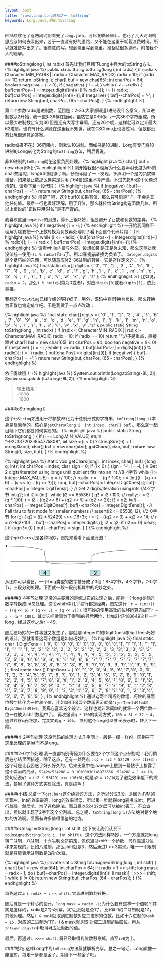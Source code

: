 ```yaml
---
layout: post
title: "java.lang.Long详解之一：toString"
keywords: Long,Java,详解,toString
---
```


陆陆续续花了近两周时间看完了`Long.java`，可以说收获颇丰。也花了几天时间构思应该如何去写出来，苦于一直没有好的思路，又不能在这里干耗着浪费时间。所以就准备写出来了。很随意的写，想到哪里写到哪里。准备贴很多源码，附加我个人的理解。

####toString(long i, int radix)
首先让我们目睹下Long中强大的toString方法。
{% highlight java %}
public static String toString(long i, int radix) {
  if (radix < Character.MIN_RADIX || radix > Character.MAX_RADIX)
      radix = 10;
  if (radix == 10)
      return toString(i);
  char[] buf = new char[65];
  int charPos = 64;
  boolean negative = (i < 0);
  if (!negative) {
    i = -i;
  }
  while (i <= -radix) {
    buf[charPos--] = Integer.digits[(int)(-(i % radix))];
    i = i / radix;
  }
  buf[charPos] = Integer.digits[(int)(-i)];
  if (negative) { 
    buf[--charPos] = '-';
  }
  return new String(buf, charPos, (65 - charPos));
}
{% endhighlight %}

第二个参数radix是进制数，范围是：2-36.大家都知道1进制没什么意义，所以进制数从2开始，我一直对36存在疑问，虽然它是0-9和a-z一共36个字符组成，所以最大进制数定义为36.但是还有大写字母啊，还有26个呢，这样就可以定义最大62进制。也许有什么渊源在这里我不知道，我在OSChina上也发过问，但是都没有让我很满意的答案。

radix如果不在2-36范围内，则默认10进制。而如果是10进制，Long有专门将10进制的Long转化为String的`toString`方法，稍后再说。

非10进制的`toString`就在这里负责处理。
{% highlight java %}
char[] buf = new char[65];
{% endhighlight %}
刚开始我很不理解为什么要声明长度为65的char数组呢，long64位就够了啊。仔细琢磨了一下发现，多声明一个是为负数做准备，如果是正数那么确实是只用了64位(这里不算严谨，不过先把65这个问题说清楚)。请看下面一段代码：
{% highlight java %}
if (negative) { 
  buf[--charPos] = '-';
 }
return new String(buf, charPos, (65 - charPos));
{% endhighlight %}
清楚了吧，这个buf[0]如果有值，那么只可能是"-"，不会是其他任何值。最后一行也很好理解，用了几位，那么就传给String构造函数几位。所以上面说的"正数只用64位"是不严谨的。

我喜欢这里`negative`的用法，算不上很巧妙，但是避开了正数和负数的差异。
{% highlight java %}
if (!negative) {
  i = -i;
}
{% endhighlight %}
一开始我同样不理解为啥要把一个正数转换为负数再处理呢？看下面这个代码片段：
{% highlight java %}
while (i <= -radix) {
  buf[charPos--] = Integer.digits[(int)(-(i % radix))];
  i = i / radix;
}
buf[charPos] = Integer.digits[(int)(-i)];
{% endhighlight %}
请看while内部与外部，设想如果i是正是负未知，那么这两处就没法统一使用`-(i % radix)`和`-i`了。所以将i提前转换为负值了。
`Integer.digits`是个挺巧妙的东西，可以随意应付2-36进制的转换。它是这样定义的：
{% highlight java  %}
final static char[] digits = {
  '0' , '1' , '2' , '3' , '4' , '5' ,
  '6' , '7' , '8' , '9' , 'a' , 'b' ,
  'c' , 'd' , 'e' , 'f' , 'g' , 'h' ,
  'i' , 'j' , 'k' , 'l' , 'm' , 'n' ,
  'o' , 'p' , 'q' , 'r' , 's' , 't' ,
  'u' , 'v' , 'w' , 'x' , 'y' , 'z'
};
{% endhighlight %}
比如说，`radix = 2`，那么`i % radix`只能为0或者1，对应`digits[0]`或者`digits[1]`，依此类推。

我想这个`toString`已经介绍的够详细了。另外，源码中将i转换为负数，那么转换为正数也肯定成立吧。于是我做了一点点改动：

{% highlight java %}
final static char[] digits = {
  '0' , '1' , '2' , '3' , '4' , '5' ,
  '6' , '7' , '8' , '9' , 'a' , 'b' ,
  'c' , 'd' , 'e' , 'f' , 'g' , 'h' ,
  'i' , 'j' , 'k' , 'l' , 'm' , 'n' ,
  'o' , 'p' , 'q' , 'r' , 's' , 't' ,
  'u' , 'v' , 'w' , 'x' , 'y' , 'z'
};
public static String toString(long i, int radix) {
  if (radix < Character.MIN_RADIX || radix > Character.MAX_RADIX)
    radix = 10;
  if (radix == 10)
    return "";//不是重点，直接跳过
  char[] buf = new char[65];
  int charPos = 64;
  boolean negative = (i < 0);
  if (negative) {
    i = -i;
  }
  while (i >= radix) {
    buf[charPos--] = digits[(int)((i % radix))];
    i = i / radix;
  }
  buf[charPos] = digits[(int)(i)];
  if (negative) { 
    buf[--charPos] = '-';
  }
  return new String(buf, charPos, (65 - charPos));
}
{% endhighlight %}

依旧奏效哦！
{% highlight java %}
System.out.println(Long.toString(-8L, 2));
System.out.println(toString(-8L,2));
{% endhighlight %}

<blockquote>
输出结果：<br/>
-1000<br/>
-1000<br/>
</blockquote>

####toString(long i)

这个`toString`方法用于将参数i转化为十进制形式的字符串，`toString(long i)`本身是很简单的，核心是`getChars(long i, int index, char[] buf)`。那么就一起目睹下它们都是如何实现的。
{% highlight java %}
public static String toString(long i) {
  if (i == Long.MIN_VALUE)
    eturn "-9223372036854775808";
  int size = (i < 0) ? stringSize(-i) + 1 : stringSize(i);
  char[] buf = new char[size];
  getChars(i, size, buf);
  return new String(0, size, buf);
}
{% endhighlight %}

{% highlight java %}
static void getChars(long i, int index, char[] buf) {
  long q;
  int r;
  int charPos = index;
  char sign = 0;
  if (i < 0) {
    sign = '-';
    i = -i;
  }
  // Get 2 digits/iteration using longs until quotient fits into an int
  //8-4字节
  while (i > Integer.MAX_VALUE) { 
    q = i / 100;
    // really: r = i - (q * 100);
    r = (int)(i - ((q << 6) + (q << 5) + (q << 2)));
    i = q;
    buf[--charPos] = Integer.DigitOnes[r];
    buf[--charPos] = Integer.DigitTens[r];
  }
  // Get 2 digits/iteration using ints
  //4-2字节
  int q2;
  int i2 = (int)i;
  while (i2 >= 65536) {
    q2 = i2 / 100;
    // really: r = i2 - (q * 100);
    r = i2 - ((q2 << 6) + (q2 << 5) + (q2 << 2));
    i2 = q2;
    buf[--charPos] = Integer.DigitOnes[r];
    buf[--charPos] = Integer.DigitTens[r];
  }
  // Fall thru to fast mode for smaller numbers
  // assert(i2 <= 65536, i2);
  //2-0字节
  for (;;) {
    q2 = (i2 * 52429) >>> (16+3);
    r = i2 - ((q2 << 3) + (q2 << 1));  // r = i2-(q2*10) ...
    buf[--charPos] = Integer.digits[r];
    i2 = q2;
    if (i2 == 0) break;
  }
  if (sign != 0) {
    buf[--charPos] = sign;
  }
}
{% endhighlight %}

这个`getChars`可是各种巧妙，首先来看看下面这张图：
<div class='center'>
  <img src="/post_images/2012/03/getchars.png">
</div>
从图中可以看出，一个long类型的数字被分成了3段：8-4字节，4-2字节，2-0字节。三段分别处理。下面就一段一段剖析其中的巧妙之处。

#####8-4字节处理
这段的主要目的是经过它的处理之后，能将一个long类型的数字转换成int来处理。这段while中几乎每行都是经典，首先这行：`r = (int)(i - ((q << 6) + (q << 5) + (q << 2)));`很巧妙的使用高效的位移运算完成了`r = i - (q * 100)`。其实这样做事为了得到i的最后两位，比如2147483649这样一个long，经过这步之后r = 49.

随后更巧妙的一件事就又发生了。那就是Integer中的DigitOnes和DigitTens巧妙的设计。那就看看这两个数组是如何巧妙的。
{% highlight java %}
final static char [] DigitTens = {
  '0', '0', '0', '0', '0', '0', '0', '0', '0', '0',
  '1', '1', '1', '1', '1', '1', '1', '1', '1', '1',
  '2', '2', '2', '2', '2', '2', '2', '2', '2', '2',
  '3', '3', '3', '3', '3', '3', '3', '3', '3', '3',
  '4', '4', '4', '4', '4', '4', '4', '4', '4', '4',
  '5', '5', '5', '5', '5', '5', '5', '5', '5', '5',
  '6', '6', '6', '6', '6', '6', '6', '6', '6', '6',
  '7', '7', '7', '7', '7', '7', '7', '7', '7', '7',
  '8', '8', '8', '8', '8', '8', '8', '8', '8', '8',
  '9', '9', '9', '9', '9', '9', '9', '9', '9', '9',
  } ; 
final static char [] DigitOnes = { 
  '0', '1', '2', '3', '4', '5', '6', '7', '8', '9',
  '0', '1', '2', '3', '4', '5', '6', '7', '8', '9',
  '0', '1', '2', '3', '4', '5', '6', '7', '8', '9',
  '0', '1', '2', '3', '4', '5', '6', '7', '8', '9',
  '0', '1', '2', '3', '4', '5', '6', '7', '8', '9',
  '0', '1', '2', '3', '4', '5', '6', '7', '8', '9',
  '0', '1', '2', '3', '4', '5', '6', '7', '8', '9',
  '0', '1', '2', '3', '4', '5', '6', '7', '8', '9',
  '0', '1', '2', '3', '4', '5', '6', '7', '8', '9',
  '0', '1', '2', '3', '4', '5', '6', '7', '8', '9',
  } ;
{% endhighlight %}
通过这两个精巧的数组，巧妙的将两位数字转化为十位和个位，比如49用这两个数组表示就是`DigitTens[49]=4和DigitOnes[49]=9`。我真心喜欢这个设计。这样也就非常简单的就将一个两位数一位一位放入char数组中了。
再次强调`q * 100`的实现方式，`100 = 64 + 32 + 4`，通过位移q再相加，完美实现`q * 100`。
直到这个long可以被int表示时，转入下一段。

#####4-2字节处理
这段代码的处理方式几乎同上一段是一模一样的，区别在于这里处理的是int而不是long。

#####2-0字节处理
我一直都特别奇怪为什么要在2个字节这个点分割呢！我们稍后在小结里面描述，除了这点，还有一处亮点：`q2 = (i2 * 52429) >>> (16+3); `这个可是让我困惑了好久好久的。后来无意中在javaeye上搜到一篇帖子上揭露了这个美丽的亮点，`52429/524288 = 0.10000038146972656, 524288 = 1 << 19`，换句话说`q2 = (i2 * 52429) >>> (16+3);`就是`q2 = i2/10`为了避免效率低下的除法，换用了这种方式实现除法，真是绝啊！

#####小结
总结一下`getChars`这个绝妙的方法，之所以分成3段，是因为JVM的实现中，int的效率最高，long的效率很低，所以第一步就将long转换成int，再进行处理。然后呢，为了避免除法，而且乘以52429之后可以被int表示，不会溢出，所以就出现了2字节这个分割点。总之呢，`toString(long i)`方法绝对是个绝妙的方法啊。里面有许多值得借鉴的地方。

####toUnsignedString(long i, int shift)
接下来让我们认识下`toUnsignedString(long i, int shift)`，这个方法同样巧妙，一个方法就把long转二进制，八进制，十六进制全部搞定。仅仅通过shift一个参数，同样是通过位移来实现的。比如八进制，那么shift就是3，然后通过1 >> 3实现。唯一一个限制就是只能表示进制数是2的n次幂。

{% highlight java %}
private static String toUnsignedString(long i, int shift) {
  char[] buf = new char[64];
  int charPos = 64;
  int radix = 1 << shift;
  long mask = radix - 1;
  do {
    buf[--charPos] = Integer.digits[(int)(i & mask)];
    i >>>= shift;
  } while (i != 0);
  return new String(buf, charPos, (64 - charPos));
}
{% endhighlight %}

首先通过`int radix = 1 << shift;`实现进制数的转换，

随后就是一个精心的设计，`long mask = radix -1;`为什么要有这样一个值呢？其实是这样的，radix是2的n次幂，减1之后就是全1了，比如8-1的二进制就是111，其他同理。然后`i & mask`就取到进制数对应二进制的位数。比如十六进制的`mask = 15`，对应的二进制为1111，i & mask就是取i对应二进制的后四位。再从`Integer.digits`中取得对应进制数的值。

最后，再通过`i >>>= shift`; 将已经取得的位数移除掉，直至`i=0`为止。

####总结
这样Long中的`toString`方法簇就解析完毕。总之一句话，Long就像一座宝库，每走一步都是金子。期待下一桶金子吧。